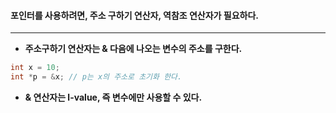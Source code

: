 #### 포인터를 사용하려면, 주소 구하기 연산자, 역참조 연산자가 필요하다. ####
____
- **주소구하기 연산자는 & 다음에 나오는 변수의 주소를 구한다.**
```c
int x = 10;
int *p = &x; // p는 x의 주소로 초기화 한다.
```

- **& 연산자는 l-value, 즉 변수에만 사용할 수 있다.**
